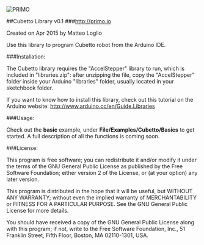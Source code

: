 
![PRIMO](http://www.primo.io/images/logo.png)

##Cubetto Library v0.1
###http://primo.io

Created on Apr 2015 by Matteo Loglio

Use this library to program Cubetto robot from the Arduino IDE.

###Installation:

The Cubetto library requires the "AccelStepper" library to run, which is included in "libraries.zip": after unzipping the file, copy the "AccelStepper" folder inside your Arduino "libraries" folder, usually located in your sketchbook folder.

If you want to know how to install this library, check out this tutorial on the Arduino website:
http://www.arduino.cc/en/Guide.Libraries

###Usage:

Check out the **basic** example, under **File/Examples/Cubetto/Basics** to get started. 
A full description of all the functions is coming soon.

###License:

This program is free software; you can redistribute it and/or modify
it under the terms of the GNU General Public License as published by
the Free Software Foundation; either version 2 of the License, or
(at your option) any later version.

This program is distributed in the hope that it will be useful,
but WITHOUT ANY WARRANTY; without even the implied warranty of
MERCHANTABILITY or FITNESS FOR A PARTICULAR PURPOSE.  See the
GNU General Public License for more details.

You should have received a copy of the GNU General Public License
along with this program; if not, write to the Free Software
Foundation, Inc., 51 Franklin Street, Fifth Floor, Boston,
MA 02110-1301, USA.